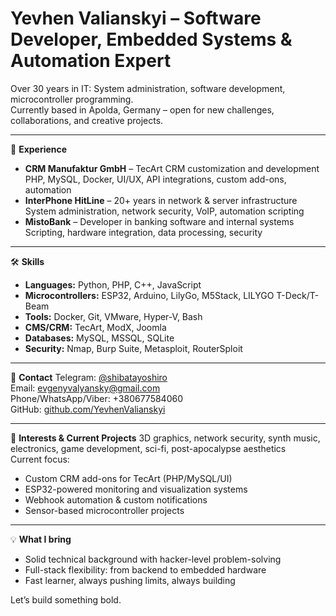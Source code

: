 # Yevhen Valianskyi – Software Developer, Embedded Systems & Automation Expert

Over 30 years in IT: System administration, software development, microcontroller programming.  
Currently based in Apolda, Germany – open for new challenges, collaborations, and creative projects.

---

🧠 **Experience**
- **CRM Manufaktur GmbH** – TecArt CRM customization and development  
  PHP, MySQL, Docker, UI/UX, API integrations, custom add-ons, automation  
- **InterPhone HitLine** – 20+ years in network & server infrastructure  
  System administration, network security, VoIP, automation scripting  
- **MistoBank** – Developer in banking software and internal systems  
  Scripting, hardware integration, data processing, security

---

🛠️ **Skills**
- **Languages:** Python, PHP, C++, JavaScript  
- **Microcontrollers:** ESP32, Arduino, LilyGo, M5Stack, LILYGO T-Deck/T-Beam  
- **Tools:** Docker, Git, VMware, Hyper-V, Bash  
- **CMS/CRM:** TecArt, ModX, Joomla  
- **Databases:** MySQL, MSSQL, SQLite  
- **Security:** Nmap, Burp Suite, Metasploit, RouterSploit

---

📡 **Contact**
Telegram: [@shibatayoshiro](https://t.me/shibatayoshiro)  
Email: evgenyvalyansky@gmail.com  
Phone/WhatsApp/Viber: +380677584060  
GitHub: [github.com/YevhenValianskyi](https://github.com/YevhenValianskyi)

---

🎯 **Interests & Current Projects**
3D graphics, network security, synth music, electronics, game development, sci-fi, post-apocalypse aesthetics  
Current focus:  
- Custom CRM add-ons for TecArt (PHP/MySQL/UI)  
- ESP32-powered monitoring and visualization systems  
- Webhook automation & custom notifications  
- Sensor-based microcontroller projects

---

💡 **What I bring**
- Solid technical background with hacker-level problem-solving  
- Full-stack flexibility: from backend to embedded hardware  
- Fast learner, always pushing limits, always building

Let’s build something bold.
